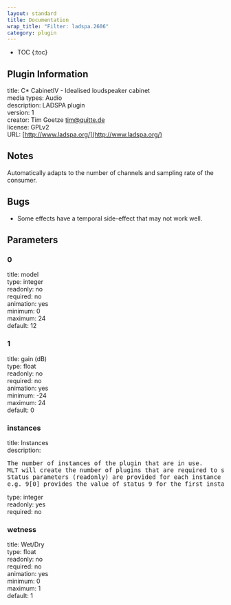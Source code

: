 ```yaml
---
layout: standard
title: Documentation
wrap_title: "Filter: ladspa.2606"
category: plugin
---
```

* TOC
{:toc}

## Plugin Information

title: C* CabinetIV - Idealised loudspeaker cabinet  
media types:
Audio  
description: LADSPA plugin  
version: 1  
creator: Tim Goetze <tim@quitte.de>  
license: GPLv2  
URL: [http://www.ladspa.org/](http://www.ladspa.org/)  

## Notes

Automatically adapts to the number of channels and sampling rate of the consumer.

## Bugs

* Some effects have a temporal side-effect that may not work well.


## Parameters

### 0

title: model    
type: integer  
readonly: no  
required: no  
animation: yes  
minimum: 0  
maximum: 24  
default: 12  

### 1

title: gain (dB)    
type: float  
readonly: no  
required: no  
animation: yes  
minimum: -24  
maximum: 24  
default: 0  

### instances

title: Instances    
description:
<pre>
The number of instances of the plugin that are in use.
MLT will create the number of plugins that are required to support the number of audio channels.
Status parameters (readonly) are provided for each instance and are accessed by specifying the instance number after the identifier (starting at zero).
e.g. 9[0] provides the value of status 9 for the first instance.
</pre>
type: integer  
readonly: yes  
required: no  

### wetness

title: Wet/Dry    
type: float  
readonly: no  
required: no  
animation: yes  
minimum: 0  
maximum: 1  
default: 1  


